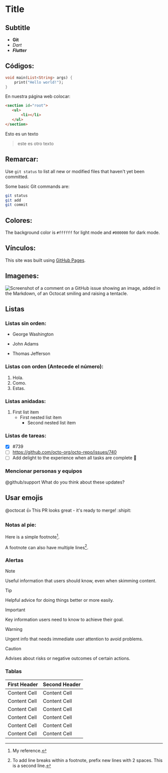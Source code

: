 # Title

## Subtitle

* **Git**
* *Dart*
* ***Flutter***

## Códigos:

```dart
void main(List<String> args) {
    print("Hello world!");
}
 ```
En nuestra página web colocar:

 ```html
<section id="root">
    <ul>
        <li></li>
    </ul>
</section>
 ```

 Esto es un texto 
 > este es otro texto

## Remarcar:

 Use `git status` to list all new or modified files that haven't yet been committed.

 Some basic Git commands are:
```zsh
git status
git add
git commit
```

## Colores:

The background color is `#ffffff` for light mode and `#000000` for dark mode.


## Vínculos:

This site was built using [GitHub Pages](https://pages.github.com/).

## Imagenes:

![Screenshot of a comment on a GitHub issue showing an image, added in the Markdown, of an Octocat smiling and raising a tentacle.](https://myoctocat.com/assets/images/base-octocat.svg)

## Listas

### Listas sin orden:

- George Washington
* John Adams
+ Thomas Jefferson

### Listas con orden (Antecede el número):

1. Hola.
3. Como.
2. Estas.

### Listas anidadas:

1. First list item
   - First nested list item
     - Second nested list item

### Listas de tareas:

- [x] #739
- [ ] https://github.com/octo-org/octo-repo/issues/740
- [ ] Add delight to the experience when all tasks are complete :tada:

### Mencionar personas y equipos

@github/support What do you think about these updates?

## Usar emojis

@octocat :+1: This PR looks great - it's ready to merge! :shipit:

### Notas al pie:

Here is a simple footnote[^1].

A footnote can also have multiple lines[^2].

[^1]: My reference.
[^2]: To add line breaks within a footnote, prefix new lines with 2 spaces.
  This is a second line.

### Alertas

> [!NOTE]
> Useful information that users should know, even when skimming content.

> [!TIP]
> Helpful advice for doing things better or more easily.

> [!IMPORTANT]
> Key information users need to know to achieve their goal.

> [!WARNING]
> Urgent info that needs immediate user attention to avoid problems.

> [!CAUTION]
> Advises about risks or negative outcomes of certain actions.

### Tablas

| First Header  | Second Header |
| ------------- | ------------- |
| Content Cell  | Content Cell  |
| Content Cell  | Content Cell  |
| Content Cell  | Content Cell  |
| Content Cell  | Content Cell  |
| Content Cell  | Content Cell  |
| Content Cell  | Content Cell  |